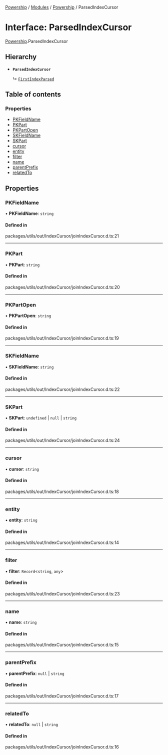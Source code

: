 [Powership](../README.md) / [Modules](../modules.md) / [Powership](../modules/Powership.md) / ParsedIndexCursor

# Interface: ParsedIndexCursor

[Powership](../modules/Powership.md).ParsedIndexCursor

## Hierarchy

- **`ParsedIndexCursor`**

  ↳ [`FirstIndexParsed`](Powership.FirstIndexParsed.md)

## Table of contents

### Properties

- [PKFieldName](Powership.ParsedIndexCursor.md#pkfieldname)
- [PKPart](Powership.ParsedIndexCursor.md#pkpart)
- [PKPartOpen](Powership.ParsedIndexCursor.md#pkpartopen)
- [SKFieldName](Powership.ParsedIndexCursor.md#skfieldname)
- [SKPart](Powership.ParsedIndexCursor.md#skpart)
- [cursor](Powership.ParsedIndexCursor.md#cursor)
- [entity](Powership.ParsedIndexCursor.md#entity)
- [filter](Powership.ParsedIndexCursor.md#filter)
- [name](Powership.ParsedIndexCursor.md#name)
- [parentPrefix](Powership.ParsedIndexCursor.md#parentprefix)
- [relatedTo](Powership.ParsedIndexCursor.md#relatedto)

## Properties

### PKFieldName

• **PKFieldName**: `string`

#### Defined in

packages/utils/out/IndexCursor/joinIndexCursor.d.ts:21

___

### PKPart

• **PKPart**: `string`

#### Defined in

packages/utils/out/IndexCursor/joinIndexCursor.d.ts:20

___

### PKPartOpen

• **PKPartOpen**: `string`

#### Defined in

packages/utils/out/IndexCursor/joinIndexCursor.d.ts:19

___

### SKFieldName

• **SKFieldName**: `string`

#### Defined in

packages/utils/out/IndexCursor/joinIndexCursor.d.ts:22

___

### SKPart

• **SKPart**: `undefined` \| ``null`` \| `string`

#### Defined in

packages/utils/out/IndexCursor/joinIndexCursor.d.ts:24

___

### cursor

• **cursor**: `string`

#### Defined in

packages/utils/out/IndexCursor/joinIndexCursor.d.ts:18

___

### entity

• **entity**: `string`

#### Defined in

packages/utils/out/IndexCursor/joinIndexCursor.d.ts:14

___

### filter

• **filter**: `Record`<`string`, `any`\>

#### Defined in

packages/utils/out/IndexCursor/joinIndexCursor.d.ts:23

___

### name

• **name**: `string`

#### Defined in

packages/utils/out/IndexCursor/joinIndexCursor.d.ts:15

___

### parentPrefix

• **parentPrefix**: ``null`` \| `string`

#### Defined in

packages/utils/out/IndexCursor/joinIndexCursor.d.ts:17

___

### relatedTo

• **relatedTo**: ``null`` \| `string`

#### Defined in

packages/utils/out/IndexCursor/joinIndexCursor.d.ts:16
